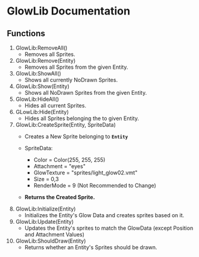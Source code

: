 # **GlowLib** Documentation
## Functions
1. GlowLib:RemoveAll()
    - Removes all Sprites.
2. GlowLib:Remove(Entity)
    - Removes all Sprites from the given Entity.
3. GlowLib:ShowAll()
    - Shows all currently NoDrawn Sprites.
4. GlowLib:Show(Entity)
    - Shows all NoDrawn Sprites from the given Entity.
5. GlowLib:HideAll()
    - Hides all current Sprites.
6. GLowLib:Hide(Entity)
    - Hides all Sprites belonging the to given Entity.
7. GlowLib:CreateSprite(Entity, SpriteData)
    - Creates a New Sprite belonging to **`Entity`**

    - SpriteData:
        * Color = Color(255, 255, 255)
        * Attachment = "eyes"
        * GlowTexture = "sprites/light_glow02.vmt"
        * Size = 0,3
        * RenderMode = 9 (Not Recommended to Change)

    - **Returns the Created Sprite.**
8. GlowLib:Initialize(Entity)
    - Initializes the Entity's Glow Data and creates sprites based on it.
9. GlowLib:Update(Entity)
    - Updates the Entity's sprites to match the GlowData (except Position and Attachment Values)
10. GlowLib:ShouldDraw(Entity)
    - Returns whether an Entity's Sprites should be drawn.